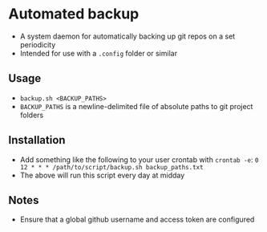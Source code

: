 # Automated backup
- A system daemon for automatically backing up git repos on a set periodicity
- Intended for use with a `.config` folder or similar

## Usage
- `backup.sh <BACKUP_PATHS>` 
- `BACKUP_PATHS` is a newline-delimited file of absolute paths to git project folders

## Installation
- Add something like the following to your user crontab with `crontab -e`: `0 12 * * * /path/to/script/backup.sh backup_paths.txt`
- The above will run this script every day at midday
## Notes
- Ensure that a global github username and access token are configured
